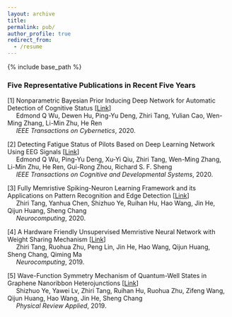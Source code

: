 ```yaml
---
layout: archive
title: 
permalink: pub/
author_profile: true
redirect_from:
  - /resume
---
```


{% include base_path %}

### Five Representative Publications in Recent Five Years

[1] Nonparametric Bayesian Prior Inducing Deep Network for Automatic Detection of Cognitive Status  [[Link](https://ieeexplore.ieee.org/abstract/document/9043894)]  
&nbsp;&nbsp;&nbsp;&nbsp; Edmond Q Wu, Dewen Hu, Ping-Yu Deng, Zhiri Tang, Yulian Cao, Wen-Ming Zhang, Li-Min Zhu, He Ren  
&nbsp;&nbsp;&nbsp;&nbsp; *IEEE Transactions on Cybernetics*, 2020.

[2] Detecting Fatigue Status of Pilots Based on Deep Learning Network Using EEG Signals [[Link](https://ieeexplore.ieee.org/abstract/document/8948246/)]  
&nbsp;&nbsp;&nbsp;&nbsp; Edmond Q Wu, Ping-Yu Deng, Xu-Yi Qiu, Zhiri Tang, Wen-Ming Zhang, Li-Min Zhu, He Ren, Gui-Rong Zhou, Richard S. F. Sheng  
&nbsp;&nbsp;&nbsp;&nbsp; *IEEE Transactions on Cognitive and Developmental Systems*, 2020.

[3] Fully Memristive Spiking-Neuron Learning Framework and its Applications on Pattern Recognition and Edge Detection [[Link](https://arxiv.org/abs/1901.05258)]  
&nbsp;&nbsp;&nbsp;&nbsp; Zhiri Tang, Yanhua Chen, Shizhuo Ye, Ruihan Hu, Hao Wang, Jin He, Qijun Huang, Sheng Chang  
&nbsp;&nbsp;&nbsp;&nbsp; *Neurocomputing*, 2020.

[4] A Hardware Friendly Unsupervised Memristive Neural Network with Weight Sharing Mechanism [[Link](https://arxiv.org/abs/1901.00100)]  
&nbsp;&nbsp;&nbsp;&nbsp; Zhiri Tang, Ruohua Zhu, Peng Lin, Jin He, Hao Wang, Qijun Huang, Sheng Chang, Qiming Ma  
&nbsp;&nbsp;&nbsp;&nbsp; *Neurocomputing*, 2019.

[5] Wave-Function Symmetry Mechanism of Quantum-Well States in Graphene Nanoribbon Heterojunctions [[Link](https://journals.aps.org/prapplied/abstract/10.1103/PhysRevApplied.12.044018)]  
&nbsp;&nbsp;&nbsp;&nbsp; Shizhuo Ye, Yawei Lv, Zhiri Tang, Ruihan Hu, Ruohua Zhu, Zifeng Wang, Qijun Huang, Hao Wang, Jin He, Sheng Chang  
&nbsp;&nbsp;&nbsp;&nbsp; *Physical Review Applied*, 2019.
